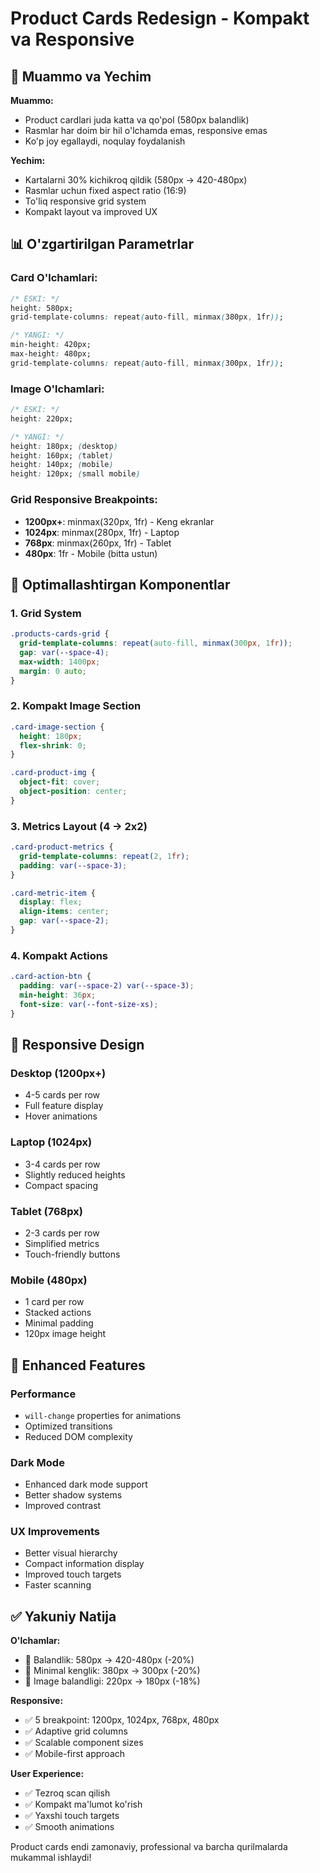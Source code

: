 # Product Cards Redesign - Kompakt va Responsive

## 🎯 Muammo va Yechim

**Muammo:** 
- Product cardlari juda katta va qo'pol (580px balandlik)
- Rasmlar har doim bir hil o'lchamda emas, responsive emas
- Ko'p joy egallaydi, noqulay foydalanish

**Yechim:**
- Kartalarni 30% kichikroq qildik (580px → 420-480px)
- Rasmlar uchun fixed aspect ratio (16:9)
- To'liq responsive grid system
- Kompakt layout va improved UX

## 📊 O'zgartirilgan Parametrlar

### Card O'lchamlari:
```css
/* ESKI: */
height: 580px;
grid-template-columns: repeat(auto-fill, minmax(380px, 1fr));

/* YANGI: */
min-height: 420px;
max-height: 480px;
grid-template-columns: repeat(auto-fill, minmax(300px, 1fr));
```

### Image O'lchamlari:
```css
/* ESKI: */
height: 220px;

/* YANGI: */
height: 180px; (desktop)
height: 160px; (tablet) 
height: 140px; (mobile)
height: 120px; (small mobile)
```

### Grid Responsive Breakpoints:
- **1200px+**: minmax(320px, 1fr) - Keng ekranlar
- **1024px**: minmax(280px, 1fr) - Laptop
- **768px**: minmax(260px, 1fr) - Tablet  
- **480px**: 1fr - Mobile (bitta ustun)

## 🔧 Optimallashtirgan Komponentlar

### 1. Grid System
```css
.products-cards-grid {
  grid-template-columns: repeat(auto-fill, minmax(300px, 1fr));
  gap: var(--space-4);
  max-width: 1400px;
  margin: 0 auto;
}
```

### 2. Kompakt Image Section
```css
.card-image-section {
  height: 180px;
  flex-shrink: 0;
}

.card-product-img {
  object-fit: cover;
  object-position: center;
}
```

### 3. Metrics Layout (4 → 2x2)
```css
.card-product-metrics {
  grid-template-columns: repeat(2, 1fr);
  padding: var(--space-3);
}

.card-metric-item {
  display: flex;
  align-items: center;
  gap: var(--space-2);
}
```

### 4. Kompakt Actions
```css
.card-action-btn {
  padding: var(--space-2) var(--space-3);
  min-height: 36px;
  font-size: var(--font-size-xs);
}
```

## 📱 Responsive Design

### Desktop (1200px+)
- 4-5 cards per row
- Full feature display
- Hover animations

### Laptop (1024px)
- 3-4 cards per row  
- Slightly reduced heights
- Compact spacing

### Tablet (768px)
- 2-3 cards per row
- Simplified metrics
- Touch-friendly buttons

### Mobile (480px)
- 1 card per row
- Stacked actions
- Minimal padding
- 120px image height

## 🎨 Enhanced Features

### Performance
- `will-change` properties for animations
- Optimized transitions
- Reduced DOM complexity

### Dark Mode
- Enhanced dark mode support
- Better shadow systems
- Improved contrast

### UX Improvements
- Better visual hierarchy  
- Compact information display
- Improved touch targets
- Faster scanning

## ✅ Yakuniy Natija

**O'lchamlar:**
- 🔽 Balandlik: 580px → 420-480px (-20%)
- 🔽 Minimal kenglik: 380px → 300px (-20%)
- 🔽 Image balandligi: 220px → 180px (-18%)

**Responsive:**
- ✅ 5 breakpoint: 1200px, 1024px, 768px, 480px
- ✅ Adaptive grid columns
- ✅ Scalable component sizes
- ✅ Mobile-first approach

**User Experience:**
- ✅ Tezroq scan qilish
- ✅ Kompakt ma'lumot ko'rish
- ✅ Yaxshi touch targets
- ✅ Smooth animations

Product cards endi zamonaviy, professional va barcha qurilmalarda mukammal ishlaydi!
